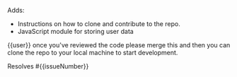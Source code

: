Adds:

- Instructions on how to clone and contribute to the repo.
- JavaScript module for storing user data

{{user}} once you've reviewed the code please merge this and then you can clone the repo to your local machine to start development.

Resolves #{{issueNumber}}
